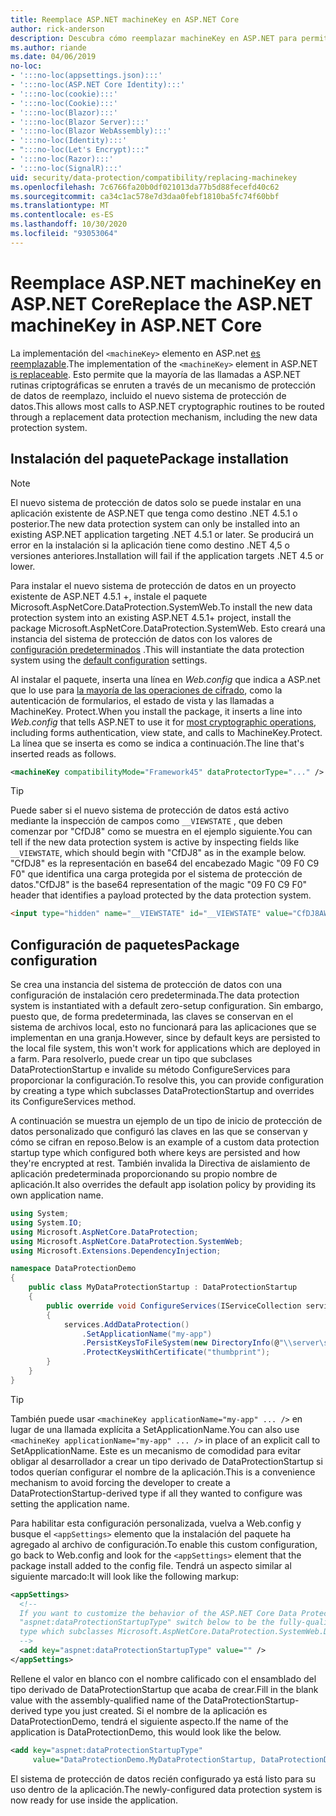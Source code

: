 ```yaml
---
title: Reemplace ASP.NET machineKey en ASP.NET Core
author: rick-anderson
description: Descubra cómo reemplazar machineKey en ASP.NET para permitir el uso de un sistema de protección de datos nuevo y más seguro.
ms.author: riande
ms.date: 04/06/2019
no-loc:
- ':::no-loc(appsettings.json):::'
- ':::no-loc(ASP.NET Core Identity):::'
- ':::no-loc(cookie):::'
- ':::no-loc(Cookie):::'
- ':::no-loc(Blazor):::'
- ':::no-loc(Blazor Server):::'
- ':::no-loc(Blazor WebAssembly):::'
- ':::no-loc(Identity):::'
- ":::no-loc(Let's Encrypt):::"
- ':::no-loc(Razor):::'
- ':::no-loc(SignalR):::'
uid: security/data-protection/compatibility/replacing-machinekey
ms.openlocfilehash: 7c6766fa20b0df021013da77b5d88fecefd40c62
ms.sourcegitcommit: ca34c1ac578e7d3daa0febf1810ba5fc74f60bbf
ms.translationtype: MT
ms.contentlocale: es-ES
ms.lasthandoff: 10/30/2020
ms.locfileid: "93053064"
---
```

# <a name="replace-the-aspnet-machinekey-in-aspnet-core"></a><span data-ttu-id="20a66-103">Reemplace ASP.NET machineKey en ASP.NET Core</span><span class="sxs-lookup"><span data-stu-id="20a66-103">Replace the ASP.NET machineKey in ASP.NET Core</span></span>

<a name="compatibility-replacing-machinekey"></a>

<span data-ttu-id="20a66-104">La implementación del `<machineKey>` elemento en ASP.net [es reemplazable](https://blogs.msdn.microsoft.com/webdev/2012/10/23/cryptographic-improvements-in-asp-net-4-5-pt-2/).</span><span class="sxs-lookup"><span data-stu-id="20a66-104">The implementation of the `<machineKey>` element in ASP.NET [is replaceable](https://blogs.msdn.microsoft.com/webdev/2012/10/23/cryptographic-improvements-in-asp-net-4-5-pt-2/).</span></span> <span data-ttu-id="20a66-105">Esto permite que la mayoría de las llamadas a ASP.NET rutinas criptográficas se enruten a través de un mecanismo de protección de datos de reemplazo, incluido el nuevo sistema de protección de datos.</span><span class="sxs-lookup"><span data-stu-id="20a66-105">This allows most calls to ASP.NET cryptographic routines to be routed through a replacement data protection mechanism, including the new data protection system.</span></span>

## <a name="package-installation"></a><span data-ttu-id="20a66-106">Instalación del paquete</span><span class="sxs-lookup"><span data-stu-id="20a66-106">Package installation</span></span>

> [!NOTE]
> <span data-ttu-id="20a66-107">El nuevo sistema de protección de datos solo se puede instalar en una aplicación existente de ASP.NET que tenga como destino .NET 4.5.1 o posterior.</span><span class="sxs-lookup"><span data-stu-id="20a66-107">The new data protection system can only be installed into an existing ASP.NET application targeting .NET 4.5.1 or later.</span></span> <span data-ttu-id="20a66-108">Se producirá un error en la instalación si la aplicación tiene como destino .NET 4,5 o versiones anteriores.</span><span class="sxs-lookup"><span data-stu-id="20a66-108">Installation will fail if the application targets .NET 4.5 or lower.</span></span>

<span data-ttu-id="20a66-109">Para instalar el nuevo sistema de protección de datos en un proyecto existente de ASP.NET 4.5.1 +, instale el paquete Microsoft.AspNetCore.DataProtection.SystemWeb.</span><span class="sxs-lookup"><span data-stu-id="20a66-109">To install the new data protection system into an existing ASP.NET 4.5.1+ project, install the package Microsoft.AspNetCore.DataProtection.SystemWeb.</span></span> <span data-ttu-id="20a66-110">Esto creará una instancia del sistema de protección de datos con los valores de [configuración predeterminados](xref:security/data-protection/configuration/default-settings) .</span><span class="sxs-lookup"><span data-stu-id="20a66-110">This will instantiate the data protection system using the [default configuration](xref:security/data-protection/configuration/default-settings) settings.</span></span>

<span data-ttu-id="20a66-111">Al instalar el paquete, inserta una línea en *Web.config* que indica a ASP.net que lo use para [la mayoría de las operaciones de cifrado](https://blogs.msdn.microsoft.com/webdev/2012/10/23/cryptographic-improvements-in-asp-net-4-5-pt-2/), como la autenticación de formularios, el estado de vista y las llamadas a MachineKey. Protect.</span><span class="sxs-lookup"><span data-stu-id="20a66-111">When you install the package, it inserts a line into *Web.config* that tells ASP.NET to use it for [most cryptographic operations](https://blogs.msdn.microsoft.com/webdev/2012/10/23/cryptographic-improvements-in-asp-net-4-5-pt-2/), including forms authentication, view state, and calls to MachineKey.Protect.</span></span> <span data-ttu-id="20a66-112">La línea que se inserta es como se indica a continuación.</span><span class="sxs-lookup"><span data-stu-id="20a66-112">The line that's inserted reads as follows.</span></span>

```xml
<machineKey compatibilityMode="Framework45" dataProtectorType="..." />
```

>[!TIP]
> <span data-ttu-id="20a66-113">Puede saber si el nuevo sistema de protección de datos está activo mediante la inspección de campos como `__VIEWSTATE` , que deben comenzar por "CfDJ8" como se muestra en el ejemplo siguiente.</span><span class="sxs-lookup"><span data-stu-id="20a66-113">You can tell if the new data protection system is active by inspecting fields like `__VIEWSTATE`, which should begin with "CfDJ8" as in the example below.</span></span> <span data-ttu-id="20a66-114">"CfDJ8" es la representación en base64 del encabezado Magic "09 F0 C9 F0" que identifica una carga protegida por el sistema de protección de datos.</span><span class="sxs-lookup"><span data-stu-id="20a66-114">"CfDJ8" is the base64 representation of the magic "09 F0 C9 F0" header that identifies a payload protected by the data protection system.</span></span>

```html
<input type="hidden" name="__VIEWSTATE" id="__VIEWSTATE" value="CfDJ8AWPr2EQPTBGs3L2GCZOpk...">
```

## <a name="package-configuration"></a><span data-ttu-id="20a66-115">Configuración de paquetes</span><span class="sxs-lookup"><span data-stu-id="20a66-115">Package configuration</span></span>

<span data-ttu-id="20a66-116">Se crea una instancia del sistema de protección de datos con una configuración de instalación cero predeterminada.</span><span class="sxs-lookup"><span data-stu-id="20a66-116">The data protection system is instantiated with a default zero-setup configuration.</span></span> <span data-ttu-id="20a66-117">Sin embargo, puesto que, de forma predeterminada, las claves se conservan en el sistema de archivos local, esto no funcionará para las aplicaciones que se implementan en una granja.</span><span class="sxs-lookup"><span data-stu-id="20a66-117">However, since by default keys are persisted to the local file system, this won't work for applications which are deployed in a farm.</span></span> <span data-ttu-id="20a66-118">Para resolverlo, puede crear un tipo que subclases DataProtectionStartup e invalide su método ConfigureServices para proporcionar la configuración.</span><span class="sxs-lookup"><span data-stu-id="20a66-118">To resolve this, you can provide configuration by creating a type which subclasses DataProtectionStartup and overrides its ConfigureServices method.</span></span>

<span data-ttu-id="20a66-119">A continuación se muestra un ejemplo de un tipo de inicio de protección de datos personalizado que configuró las claves en las que se conservan y cómo se cifran en reposo.</span><span class="sxs-lookup"><span data-stu-id="20a66-119">Below is an example of a custom data protection startup type which configured both where keys are persisted and how they're encrypted at rest.</span></span> <span data-ttu-id="20a66-120">También invalida la Directiva de aislamiento de aplicación predeterminada proporcionando su propio nombre de aplicación.</span><span class="sxs-lookup"><span data-stu-id="20a66-120">It also overrides the default app isolation policy by providing its own application name.</span></span>

```csharp
using System;
using System.IO;
using Microsoft.AspNetCore.DataProtection;
using Microsoft.AspNetCore.DataProtection.SystemWeb;
using Microsoft.Extensions.DependencyInjection;

namespace DataProtectionDemo
{
    public class MyDataProtectionStartup : DataProtectionStartup
    {
        public override void ConfigureServices(IServiceCollection services)
        {
            services.AddDataProtection()
                .SetApplicationName("my-app")
                .PersistKeysToFileSystem(new DirectoryInfo(@"\\server\share\myapp-keys\"))
                .ProtectKeysWithCertificate("thumbprint");
        }
    }
}
```

>[!TIP]
> <span data-ttu-id="20a66-121">También puede usar `<machineKey applicationName="my-app" ... />` en lugar de una llamada explícita a SetApplicationName.</span><span class="sxs-lookup"><span data-stu-id="20a66-121">You can also use `<machineKey applicationName="my-app" ... />` in place of an explicit call to SetApplicationName.</span></span> <span data-ttu-id="20a66-122">Este es un mecanismo de comodidad para evitar obligar al desarrollador a crear un tipo derivado de DataProtectionStartup si todos querían configurar el nombre de la aplicación.</span><span class="sxs-lookup"><span data-stu-id="20a66-122">This is a convenience mechanism to avoid forcing the developer to create a DataProtectionStartup-derived type if all they wanted to configure was setting the application name.</span></span>

<span data-ttu-id="20a66-123">Para habilitar esta configuración personalizada, vuelva a Web.config y busque el `<appSettings>` elemento que la instalación del paquete ha agregado al archivo de configuración.</span><span class="sxs-lookup"><span data-stu-id="20a66-123">To enable this custom configuration, go back to Web.config and look for the `<appSettings>` element that the package install added to the config file.</span></span> <span data-ttu-id="20a66-124">Tendrá un aspecto similar al siguiente marcado:</span><span class="sxs-lookup"><span data-stu-id="20a66-124">It will look like the following markup:</span></span>

```xml
<appSettings>
  <!--
  If you want to customize the behavior of the ASP.NET Core Data Protection stack, set the
  "aspnet:dataProtectionStartupType" switch below to be the fully-qualified name of a
  type which subclasses Microsoft.AspNetCore.DataProtection.SystemWeb.DataProtectionStartup.
  -->
  <add key="aspnet:dataProtectionStartupType" value="" />
</appSettings>
```

<span data-ttu-id="20a66-125">Rellene el valor en blanco con el nombre calificado con el ensamblado del tipo derivado de DataProtectionStartup que acaba de crear.</span><span class="sxs-lookup"><span data-stu-id="20a66-125">Fill in the blank value with the assembly-qualified name of the DataProtectionStartup-derived type you just created.</span></span> <span data-ttu-id="20a66-126">Si el nombre de la aplicación es DataProtectionDemo, tendrá el siguiente aspecto.</span><span class="sxs-lookup"><span data-stu-id="20a66-126">If the name of the application is DataProtectionDemo, this would look like the below.</span></span>

```xml
<add key="aspnet:dataProtectionStartupType"
     value="DataProtectionDemo.MyDataProtectionStartup, DataProtectionDemo" />
```

<span data-ttu-id="20a66-127">El sistema de protección de datos recién configurado ya está listo para su uso dentro de la aplicación.</span><span class="sxs-lookup"><span data-stu-id="20a66-127">The newly-configured data protection system is now ready for use inside the application.</span></span>
